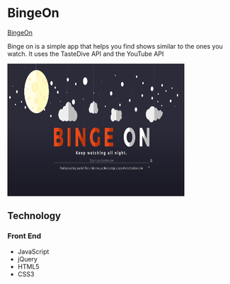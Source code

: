 <h1>BingeOn</h1>
<a href="https://mosef.github.io/BingeOn/">BingeOn</a>

<p>Binge on is a simple app that helps you find shows similar
  to the ones you watch. It uses the TasteDive API and the YouTube API</p>
<img src="./img/binge-cap.png" alt="" width="400px" height="300px" />

<h2>Technology</h2>
<h3>Front End</h3>
<ul>
  <li>JavaScript</li>
  <li>jQuery</li>
  <li>HTML5</li>
  <li>CSS3</li>
</ul>
